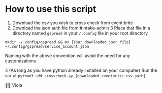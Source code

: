 # How to use this script

1. Download the csv you wish to cross check from event brite
2. Download the json auth file from #intake-admin
3 Place that file in a directory named `gspread` in your `/.config` file in your root directory 

```
mkdir ~/.config/gspread && mv {Your_downloaded_json_file} ~/.config/gspread/service_account.json
```
Naming with the above convention will avoid the need for any customizations

4 (As long as you have python already installed on your computer) Run the script 
`python3 udd_crosscheck.py {downloaded eventbrite csv path}`

👏🏽 Viola
